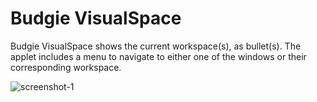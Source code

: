 # Budgie VisualSpace

Budgie VisualSpace shows the current workspace(s), as bullet(s). The applet includes a menu to navigate to either one of the windows or their corresponding workspace.

![screenshot-1](https://github.com/UbuntuBudgie/budgie-extras/blob/master/budgie-visualspace/visualspace.png)
